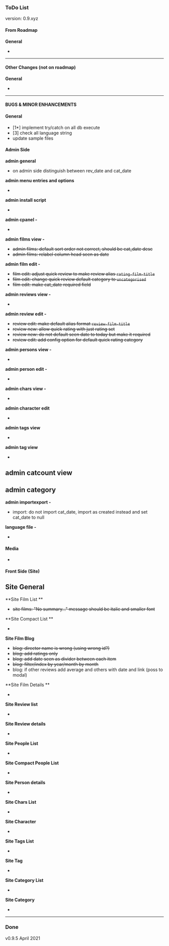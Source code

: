 ###  ToDo List

version: 0.9.xyz




#### From Roadmap

**General**

- 


-------------------------------------

#### Other Changes (not on roadmap)

**General**

 - 


-----------------------------------------------

#### BUGS & MINOR ENHANCEMENTS

#### General

- [1*] implement try/catch on all db execute
- [3] check all language string
- update sample files 

#### Admin Side

**admin general**

- on admin side distinguish between rev_date and cat_date

**admin menu entries and options**

- 

**admin install script**

- 

**admin cpanel -**

- 

**admin films view -** 

- ~~admin films: default sort order not correct, should be cat_date desc~~
- ~~admin films: relabel column head seen as date~~

**admin film edit -** 

- ~~film edit: adjust quick review to make review alias `rating-film-title`~~
- ~~film edit: change quick review default category to `uncategorised`~~
- ~~film edit: make cat_date required field~~

**admin reviews view -** 

- ​		

**admin review edit -** 

- ~~review edit: make default alias format `review-film-title`~~
- ~~review new: allow quick rating with just rating set~~
- ~~review new: do not default seen date to today but make it required~~
- ~~review edit: add config option for default quick rating category~~

**admin persons view -** 

- ​		

**admin person edit -** 

- ​		

**admin chars view -** 

- ​		

**admin character edit**

- ​		

**admin tags view**

- ​		

**admin tag view**

- 

**admin catcount view**
- 

**admin category**
- 

**admin importexport -**

- import: do not import cat_date, import as created instead and set cat_date to null

**language file -** 

- ​		



#### Media

- ​		


#### Front Side (Site)

**Site General**
- 

**Site Film List **

- ~~site films: "No summary..." message should be italic and smaller font~~

**Site Compact List **

- ​		

**Site Film Blog**

- ~~blog: director name is wrong (using wrong id?)~~
- ~~blog: add ratings only~~
- ~~blog: add date seen as divider between each item~~ 
- ~~blog: filter/index by year/month by month~~
- blog: if other reviews add average and others with date and link (poss to modal)

**Site Film Details ** 

- ​		

**Site Review list**

- ​		

**Site Review details**

- ​		

**Site People List**

- ​		

**Site Compact People List**

- ​		

**Site Person details**

- ​		

**Site Chars List**

- ​		

**Site Character**

- ​		

**Site Tags List**

- ​		

**Site Tag**

- ​		

**Site Category List**

- ​		

**Site Category**

- ​		



------


### Done


v0.9.5 April 2021